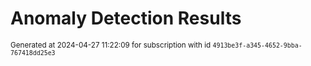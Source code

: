 # Anomaly Detection Results


<sup>Generated at 2024-04-27 11:22:09 for subscription with id `4913be3f-a345-4652-9bba-767418dd25e3`</sup>
